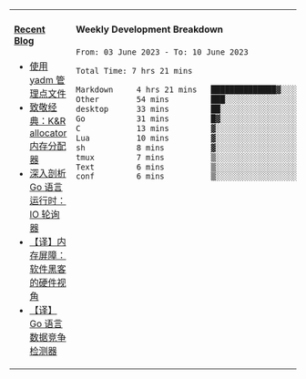 <table width="960px">
<tr>
<td valign="top" width="50%">

#### <a href="https://www.kongjun18.me" target="_blank">Recent Blog</a>

<!-- BLOG-POST-LIST:START -->
- [使用 yadm 管理点文件](https://kongjun18.github.io/posts/2023/04/07/)
- [致敬经典：K&amp;R allocator 内存分配器](https://kongjun18.github.io/posts/2022/12/12/)
- [深入剖析 Go 语言运行时：IO 轮询器](https://kongjun18.github.io/posts/2022/11/21/)
- [【译】内存屏障：软件黑客的硬件视角](https://kongjun18.github.io/posts/2022/11/03/)
- [【译】Go 语言数据竞争检测器](https://kongjun18.github.io/posts/2022/10/25/)
<!-- BLOG-POST-LIST:END -->

</td>
<td valign="top" width="50%">

#### Weekly Development Breakdown

<!--START_SECTION:waka-->

```txt
From: 03 June 2023 - To: 10 June 2023

Total Time: 7 hrs 21 mins

Markdown     4 hrs 21 mins   ██████████████▓░░░░░░░░░░   59.29 %
Other        54 mins         ███░░░░░░░░░░░░░░░░░░░░░░   12.44 %
desktop      33 mins         ██░░░░░░░░░░░░░░░░░░░░░░░   07.70 %
Go           31 mins         █▓░░░░░░░░░░░░░░░░░░░░░░░   07.16 %
C            13 mins         ▓░░░░░░░░░░░░░░░░░░░░░░░░   03.09 %
Lua          10 mins         ▓░░░░░░░░░░░░░░░░░░░░░░░░   02.29 %
sh           8 mins          ▓░░░░░░░░░░░░░░░░░░░░░░░░   02.02 %
tmux         7 mins          ▒░░░░░░░░░░░░░░░░░░░░░░░░   01.74 %
Text         6 mins          ▒░░░░░░░░░░░░░░░░░░░░░░░░   01.44 %
conf         6 mins          ▒░░░░░░░░░░░░░░░░░░░░░░░░   01.38 %
```

<!--END_SECTION:waka-->
</td>
</tr>

</table>
